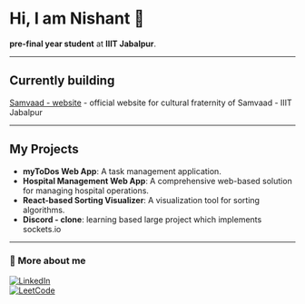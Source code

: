 # Hi, I am Nishant 👋  

**pre-final year student** at **IIIT Jabalpur**.

---

## Currently building  
[Samvaad - website](https://github.com/Nishant-k-sagar/samvaad-website) - official website for cultural fraternity of Samvaad - IIIT Jabalpur

---

## My Projects  
- **myToDos Web App**: A task management application.  
- **Hospital Management Web App**: A comprehensive web-based solution for managing hospital operations.  
- **React-based Sorting Visualizer**: A visualization tool for sorting algorithms.
- **Discord - clone**: learning based large project which implements sockets.io

---

### 🤝 More about me  
[![LinkedIn](https://img.shields.io/badge/-LinkedIn-0077B5?logo=linkedin&logoColor=white)](https://www.linkedin.com/in/nishant-kumar-sagar/)  
[![LeetCode](https://img.shields.io/badge/-LeetCode-FFA116?logo=leetcode&logoColor=white)](https://leetcode.com/u/nottryingenouf/)  
